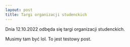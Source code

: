 ```yaml
---
layout: post
title: Targi organizacji studenckich
---
```

Dnia 12.10.2022 odbęda się targi organizacji studenckich.

Musimy tam być lol. To jest testowy post.